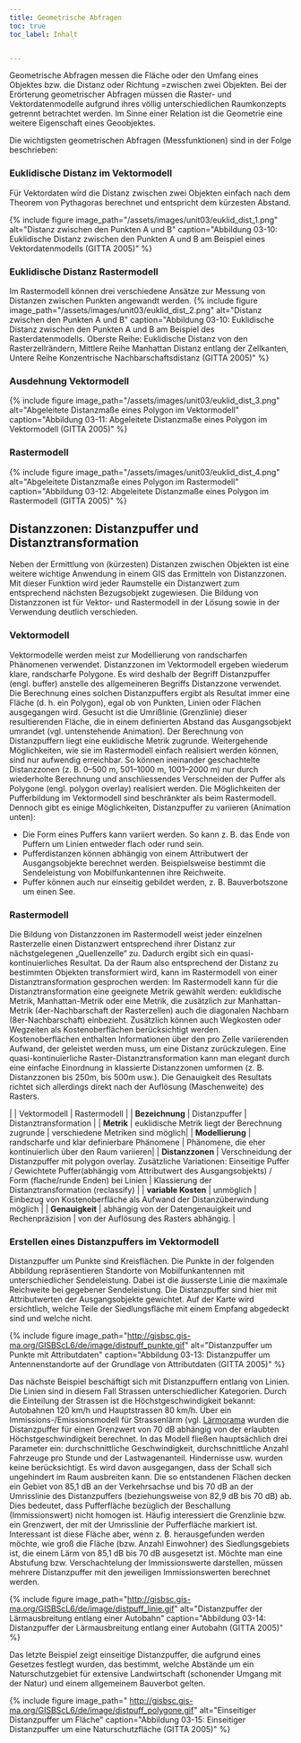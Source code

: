 ```yaml
---
title: Geometrische Abfragen
toc: true
toc_label: Inhalt


---
```


	
Geometrische Abfragen messen die Fläche oder den Umfang eines Objektes bzw. die Distanz oder Richtung =zwischen zwei Objekten. Bei der Erörterung geometrischer Abfragen müssen die Raster- und Vektordatenmodelle aufgrund ihres völlig unterschiedlichen Raumkonzepts getrennt betrachtet werden. Im Sinne einer Relation ist die Geometrie eine weitere Eigenschaft eines Geoobjektes.

Die wichtigsten geometrischen Abfragen (Messfunktionen) sind in der Folge beschrieben:

### Euklidische Distanz im Vektormodell

Für Vektordaten wird die Distanz zwischen zwei Objekten einfach nach dem Theorem von Pythagoras berechnet und entspricht dem kürzesten Abstand.


{% include figure image_path="/assets/images/unit03/euklid_dist_1.png" alt="Distanz zwischen den Punkten A und B" caption="Abbildung 03-10: Euklidische Distanz zwischen den Punkten A und B am Beispiel eines Vektordatenmodells (GITTA 2005)" %}



### Euklidische Distanz Rastermodell

Im Rastermodell können drei verschiedene Ansätze zur Messung von Distanzen zwischen Punkten angewandt werden.
{% include figure image_path="/assets/images/unit03/euklid_dist_2.png" alt="Distanz zwischen den Punkten A und B" caption="Abbildung 03-10: Euklidische Distanz zwischen den Punkten A und B am Beispiel des Rasterdatenmodells. Oberste Reihe: Euklidische Distanz von den Rasterzellrändern, Mittlere Reihe Manhattan Distanz entlang der Zellkanten, Untere Reihe Konzentrische Nachbarschaftsdistanz (GITTA 2005)" %}



### Ausdehnung Vektormodell

{% include figure image_path="/assets/images/unit03/euklid_dist_3.png" alt="Abgeleitete Distanzmaße eines Polygon im Vektormodell" caption="Abbildung 03-11: Abgeleitete Distanzmaße eines Polygon im Vektormodell (GITTA 2005)" %}



### Rastermodell

{% include figure image_path="/assets/images/unit03/euklid_dist_4.png" alt="Abgeleitete Distanzmaße eines Polygon im Rastermodell" caption="Abbildung 03-12: Abgeleitete Distanzmaße eines Polygon im Rastermodell (GITTA 2005)" %}


## Distanzzonen: Distanzpuffer und Distanztransformation

Neben der Ermittlung von (kürzesten) Distanzen zwischen Objekten ist eine weitere wichtige Anwendung in einem GIS das Ermitteln von Distanzzonen. Mit dieser Funktion wird jeder Raumstelle ein Distanzwert zum entsprechend nächsten Bezugsobjekt zugewiesen. Die Bildung von Distanzzonen ist für Vektor- und Rastermodell in der Lösung sowie in der Verwendung deutlich verschieden.

### Vektormodell

Vektormodelle werden meist zur Modellierung von randscharfen Phänomenen verwendet. Distanzzonen im Vektormodell ergeben wiederum klare, randscharfe Polygone. Es wird deshalb der Begriff Distanzpuffer (engl. buffer) anstelle des allgemeineren Begriffs Distanzzone verwendet. Die Berechnung eines solchen Distanzpuffers ergibt als Resultat immer eine Fläche (d. h. ein Polygon), egal ob von Punkten, Linien oder Flächen ausgegangen wird. Gesucht ist die Umrißlinie (Grenzlinie) dieser resultierenden Fläche, die in einem definierten Abstand das Ausgangsobjekt umrandet (vgl. untenstehende Animation). Der Berechnung von Distanzpuffern liegt eine euklidische Metrik zugrunde. Weitergehende Möglichkeiten, wie sie im Rastermodell einfach realisiert werden können, sind nur aufwendig erreichbar. So können ineinander geschachtelte Distanzzonen (z. B. 0–500 m, 501–1000 m, 1001–2000 m) nur durch wiederholte Berechnung und anschliessendes Verschneiden der Puffer als Polygone (engl. polygon overlay) realisiert werden. Die Möglichkeiten der Pufferbildung im Vektormodell sind beschränkter als beim Rastermodell. Dennoch gibt es einige Möglichkeiten, Distanzpuffer zu variieren (Animation unten):

  * Die Form eines Puffers kann variiert werden. So kann z. B. das Ende von Puffern um Linien entweder flach oder rund sein.
  * Pufferdistanzen können abhängig von einem Attributwert der Ausgangsobjekte berechnet werden. Beispielsweise bestimmt die Sendeleistung von Mobilfunkantennen ihre Reichweite.
  * Puffer können auch nur einseitig gebildet werden, z. B. Bauverbotszone um einen See.

### Rastermodell

Die Bildung von Distanzzonen im Rastermodell weist jeder einzelnen Rasterzelle einen Distanzwert entsprechend ihrer Distanz zur nächstgelegenen „Quellenzelle“ zu. Dadurch ergibt sich ein quasi-kontinuierliches Resultat. Da der Raum also entsprechend der Distanz zu bestimmten Objekten transformiert wird, kann im Rastermodell von einer Distanztransformation gesprochen werden: Im Rastermodell kann für die Distanztransformation eine geeignete Metrik gewählt werden: euklidische Metrik, Manhattan-Metrik oder eine Metrik, die zusätzlich zur Manhattan-Metrik (4er-Nachbarschaft der Rasterzellen) auch die diagonalen Nachbarn (8er-Nachbarschaft) einbezieht. Zusätzlich können auch Wegkosten oder Wegzeiten als Kostenoberflächen berücksichtigt werden. Kostenoberflächen enthalten Informationen über den pro Zelle variierenden Aufwand, der geleistet werden muss, um eine Distanz zurückzulegen. Eine quasi-kontinuierliche Raster-Distanztransformation kann man elegant durch eine einfache Einordnung in klassierte Distanzzonen umformen (z. B. Distanzzonen bis 250m, bis 500m usw.). Die Genauigkeit des Resultats richtet sich allerdings direkt nach der Auflösung (Maschenweite) des Rasters.

| | Vektormodell | Rastermodell |
| **Bezeichnung** | Distanzpuffer | Distanztransformation |
| **Metrik** | euklidische Metrik liegt der Berechnung zugrunde | verschiedene Metriken sind möglich|
| **Modellierung** | randscharfe und klar definierbare Phänomene | Phänomene, die eher kontinuierlich über den Raum variieren|
| **Distanzzonen** | Verschneidung der Distanzpuffer mit polygon overlay. Zusätzliche Variationen: Einseitige Puffer / Gewichtete Puffer(abhängig vom Attributwert des Ausgangsobjekts) / Form (flache/runde Enden) bei Linien | Klassierung der Distanztransformation (reclassify) |
| **variable Kosten** | unmöglich | Einbezug von Kostenoberfläche als Aufwand der Distanzüberwindung möglich |
| **Genauigkeit** | abhängig von der Datengenauigkeit und Rechenpräzision | von der Auflösung des Rasters abhängig. |

### Erstellen eines Distanzpuffers im Vektormodell

Distanzpuffer um Punkte sind Kreisflächen. Die Punkte in der folgenden Abbildung repräsentieren Standorte von Mobilfunkantennen mit unterschiedlicher Sendeleistung. Dabei ist die äusserste Linie die maximale Reichweite bei gegebener Sendeleistung. Die Distanzpuffer sind hier mit Attributwerten der Ausgangsobjekte gewichtet. Auf der Karte wird ersichtlich, welche Teile der Siedlungsfläche mit einem Empfang abgedeckt sind und welche nicht.

{% include figure image_path="http://gisbsc.gis-ma.org/GISBScL6/de/image/distpuff_punkte.gif" alt="Distanzpuffer um Punkte mit Attributdaten" caption="Abbildung 03-13: Distanzpuffer um Antennenstandorte auf der Grundlage von Attributdaten (GITTA 2005)" %}


Das nächste Beispiel beschäftigt sich mit Distanzpuffern entlang von Linien. Die Linien sind in diesem Fall Strassen unterschiedlicher Kategorien. Durch die Einteilung der Strassen ist die Höchstgeschwindigkeit bekannt: Autobahnen 120 km/h und Hauptstrassen 80 km/h. Über ein Immissions-/Emissionsmodell für Strassenlärm (vgl. [Lärmorama](http://www.laermorama.ch/) wurden die Distanzpuffer für einen Grenzwert von 70 dB abhängig von der erlaubten Höchstgeschwindigkeit berechnet. In das Modell fließen hauptsächlich drei Parameter ein: durchschnittliche Geschwindigkeit, durchschnittliche Anzahl Fahrzeuge pro Stunde und der Lastwagenanteil. Hindernisse usw. wurden keine berücksichtigt. Es wird davon ausgegangen, dass der Schall sich ungehindert im Raum ausbreiten kann. Die so entstandenen Flächen decken ein Gebiet von 85,1 dB an der Verkehrsachse und bis 70 dB an der Umrisslinie des Distanzpuffers (beziehungsweise von 82,9 dB bis 70 dB) ab. Dies bedeutet, dass Pufferfläche bezüglich der Beschallung (Immissionswert) nicht homogen ist. Häufig interessiert die Grenzlinie bzw. ein Grenzwert, der mit der Umrisslinie der Pufferfläche markiert ist. Interessant ist diese Fläche aber, wenn z. B. herausgefunden werden möchte, wie groß die Fläche (bzw. Anzahl Einwohner) des Siedlungsgebiets ist, die einem Lärm von 85,1 dB bis 70 dB ausgesetzt ist. Möchte man eine Abstufung bzw. Verschachtelung der Immissionswerte darstellen, müssen mehrere Distanzpuffer mit den jeweiligen Immissionswerten berechnet werden. 

{% include figure image_path="http://gisbsc.gis-ma.org/GISBScL6/de/image/distpuff_linie.gif" alt="Distanzpuffer der Lärmausbreitung entlang einer Autobahn" caption="Abbildung 03-14: Distanzpuffer der Lärmausbreitung entlang einer Autobahn (GITTA 2005)" %}

Das letzte Beispiel zeigt einseitige Distanzpuffer, die aufgrund eines Gesetzes festlegt wurden, das bestimmt, welche Abstände um ein Naturschutzgebiet für extensive Landwirtschaft (schonender Umgang mit der Natur) und einem allgemeinem Bauverbot gelten.

{% include figure image_path=" http://gisbsc.gis-ma.org/GISBScL6/de/image/distpuff_polygone.gif" alt="Einseitiger Distanzpuffer um Fläche" caption="Abbildung 03-15: Einseitiger Distanzpuffer um eine Naturschutzfläche (GITTA 2005)" %}



